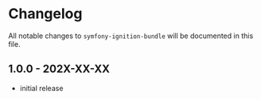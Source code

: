 # Changelog

All notable changes to `symfony-ignition-bundle` will be documented in this file.

## 1.0.0 - 202X-XX-XX

- initial release
